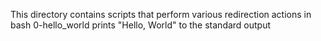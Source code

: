 This directory contains scripts that perform various redirection actions in bash
0-hello_world prints "Hello, World" to the standard output
